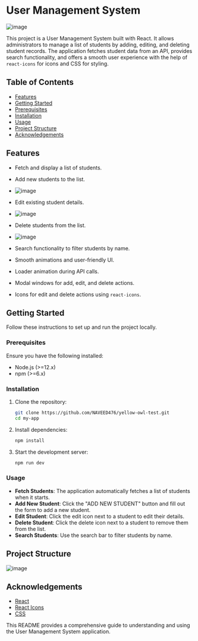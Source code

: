 # User Management System
![image](https://github.com/NAVEED476/yellow-owl-test/assets/95119749/b45f54c7-1356-44a7-b3ed-ec20049b7404)


This project is a User Management System built with React. It allows administrators to manage a list of students by adding, editing, and deleting student records. The application fetches student data from an API, provides search functionality, and offers a smooth user experience with the help of `react-icons` for icons and CSS for styling.

## Table of Contents

- [Features](#features)
- [Getting Started](#getting-started)
- [Prerequisites](#prerequisites)
- [Installation](#installation)
- [Usage](#usage)
- [Project Structure](#project-structure)
- [Acknowledgements](#acknowledgements)

## Features

- Fetch and display a list of students.
- Add new students to the list.
- ![image](https://github.com/NAVEED476/yellow-owl-test/assets/95119749/d9af594a-69f4-47b5-bfc1-da0d0ec32588)

- Edit existing student details.
- ![image](https://github.com/NAVEED476/yellow-owl-test/assets/95119749/e0355181-db80-4dfc-9a85-d983056ecbba)

- Delete students from the list.
- ![image](https://github.com/NAVEED476/yellow-owl-test/assets/95119749/0303b06c-9ad0-4cd6-8765-73c8b987793d)

- Search functionality to filter students by name.
- Smooth animations and user-friendly UI.
- Loader animation during API calls.
- Modal windows for add, edit, and delete actions.
- Icons for edit and delete actions using `react-icons`.

## Getting Started

Follow these instructions to set up and run the project locally.

### Prerequisites

Ensure you have the following installed:

- Node.js (>=12.x)
- npm (>=6.x)

### Installation

1. Clone the repository:

   ```sh
   git clone https://github.com/NAVEED476/yellow-owl-test.git
   cd my-app
   ```

2. Install dependencies:

   ```sh
   npm install
   ```

3. Start the development server:

   ```sh
   npm run dev
   ```

### Usage

- **Fetch Students**: The application automatically fetches a list of students when it starts.
- **Add New Student**: Click the "ADD NEW STUDENT" button and fill out the form to add a new student.
- **Edit Student**: Click the edit icon next to a student to edit their details.
- **Delete Student**: Click the delete icon next to a student to remove them from the list.
- **Search Students**: Use the search bar to filter students by name.

## Project Structure

![image](https://github.com/NAVEED476/yellow-owl-test/assets/95119749/b3e3e68d-75c6-4199-a43a-f640f899bea9)

## Acknowledgements

- [React](https://reactjs.org/)
- [React Icons](https://react-icons.github.io/react-icons/)
- [CSS](https://developer.mozilla.org/en-US/docs/Web/CSS)

This README provides a comprehensive guide to understanding and using the User Management System application.
